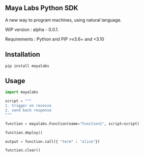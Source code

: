 ## Maya Labs Python SDK

A new way to program machines, using natural language.

WIP version : alpha - 0.0.1.

Requirements : Python and PIP >v3.6+ and <3.10

## Installation

```shell
pip install mayalabs

```

## Usage

```python
import mayalabs

script = """
1. trigger on receive
2. send back response
"""

function = mayalabs.Function(name="Function1", script=script)

function.deploy()

output = function.call({ "term" : "alive"})

function.clear()
```
